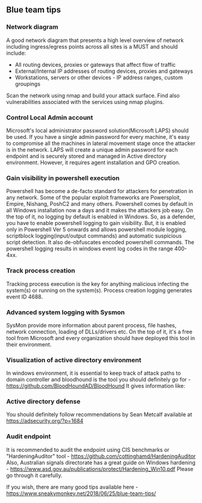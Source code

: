 ## Blue team tips

### Network diagram

A good network diagram that presents a high level overview of network including ingress/egress points across all sites is a MUST and should include:

* All routing devices, proxies or gateways that affect flow of traffic
* External/Internal IP addresses of routing devices, proxies and gateways
* Workstations, servers or other devices - IP address ranges, custom groupings

Scan the network using nmap and build your attack surface. Find also vulnerabilities associated with the services using nmap plugins.

### Control Local Admin account
Microsoft's local administrator password solution(Microsoft LAPS) should be used. If you have a single admin password for every machine, it's easy to compromise all the machines in lateral movement stage once the attacker is in the network. LAPS will create a unique admin password for each endpoint and is securely stored and managed in Active directory environment. However, it requires agent installation and GPO creation.

### Gain visibility in powershell execution
Powershell has become a de-facto standard for attackers for penetration in any network. Some of the popular exploit frameworks are Powersploit, Empire, Nishang, PoshC2 and many others. Powershell comes by default in all Windows installation now a days and it makes the attackers job easy. On the top of it, no logging by default is enabled in Windows.
So, as a defender, you have to enable powershell logging to gain visibility. But, it is enabled only in Powershell Ver 5 onwards and allows powershell module logging, scriptblock logging(input/output commands) and automatic suspicious script detection. It also de-obfuscates encoded powershell commands. The powershell logging results in windows event log codes in the range 400-4xx.

### Track process creation
Tracking process execution is the key for anything malicious infecting the system(s) or running on the system(s). Process creation logging generates event ID 4688.

### Advanced system logging with Sysmon
SysMon provide more information about parent process, file hashes, network connection, loading of DLLs/drivers etc. On the top of it, it's a free tool from Microsoft and every organization should have deployed this tool in their environment.

### Visualization of active directory environment
In windows environment, it is essential to keep track of attack paths to domain controller and bloodhound is the tool you should definitely go for - https://github.com/BloodHoundAD/BloodHound 
It gives information like:

### Active directory defense
You should definitely follow recommendations by Sean Metcalf available at https://adsecurity.org/?p=1684

### Audit endpoint
It is recommended to audit the endpoint using CIS benchmarks or "HardeningAuditor" tool - https://github.com/cottinghamd/HardeningAuditor
Also, Australian signals directorate has a great guide on Windows hardening - https://www.asd.gov.au/publications/protect/Hardening_Win10.pdf
Please go through it carefully.

If you wish, there are many good tips available here - 
https://www.sneakymonkey.net/2018/06/25/blue-team-tips/




